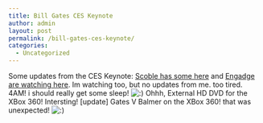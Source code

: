 ```yaml
---
title: Bill Gates CES Keynote
author: admin
layout: post
permalink: /bill-gates-ces-keynote/
categories:
  - Uncategorized
---
```

Some updates from the CES Keynote: [Scoble has some here][1] and [Engadge are watching here][2]. Im watching too, but no updates from me. too tired. 4AM! i should really get some sleep! <img src="http://blog.lotas-smartman.net/wp-includes/images/smilies/icon_smile.gif" alt=":)" class="wp-smiley" /> Ohhh, External HD DVD for the XBox 360! Intersting! [update] Gates V Balmer on the XBox 360! that was unexpected! <img src="http://blog.lotas-smartman.net/wp-includes/images/smilies/icon_smile.gif" alt=":)" class="wp-smiley" />

 [1]: http://scobleizer.wordpress.com/2006/01/04/bill-gates-keynote-at-ces-just-started/
 [2]: http://engadget.com/2006/01/04/live-coverage-of-bill-gates-ces-keynote/
